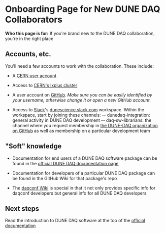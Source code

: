 
# Onboarding Page for New DUNE DAQ Collaborators

**Who this page is for:** If you're brand new to the DUNE DAQ collaboration, you're in the right place

## Accounts, etc. 

You'll need a few accounts to work with the collaboration. These include:

- A [CERN user account](https://account.cern.ch/account/)

- Access to [CERN's lxplus cluster](https://abpcomputing.web.cern.ch/computing_resources/lxplus/)

- A user account on [GitHub](https://github.com/). _Make sure you can be easily identified by your username, otherwise change it or open a new GitHub account._

- Access to [Slack](https://slack.com)'s [dunescience.slack.com](dunescience.slack.com) workspace. Within the workspace, start by joining these channels:
-- dunedaq-integration: general activity in DUNE DAQ development
-- daq-sw-librarians: the channel where you request membership in [the DUNE-DAQ organization on GitHub](https://github.com/DUNE-DAQ) as well as membership on a particular development team

## "Soft" knowledge

- Documentation for end users of a DUNE DAQ software package can be found in the [official DUNE DAQ documentation page](https://dune-daq-sw.readthedocs.io/en/latest/)

- Documentation for developers of a particular DUNE DAQ package can be found in the GitHub Wiki for that package's repo

- The [daqconf Wiki](https://github.com/DUNE-DAQ/daqconf/wiki) is special in that it not only provides specific info for daqconf developers but general info for all DUNE DAQ developers

## Next steps

Read the introduction to DUNE DAQ software at the top of the [official documentation](https://dune-daq-sw.readthedocs.io/en/latest/)

